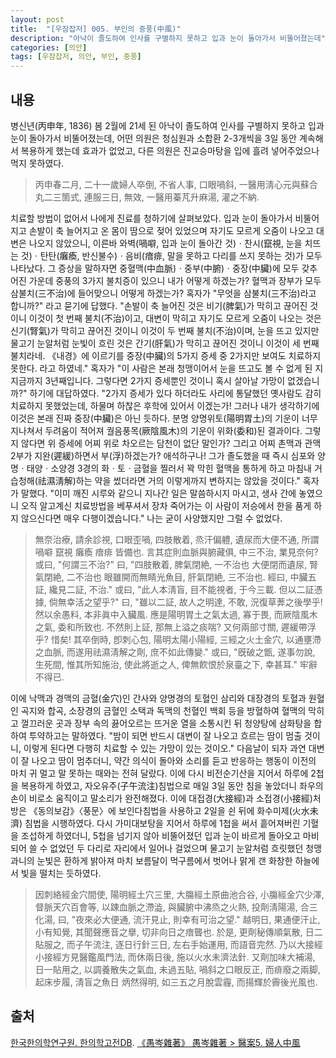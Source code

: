 ```yaml
---
layout: post
title:  "[우잠잡저] 005. 부인의 중풍(中風)"
description: "아낙이 졸도하여 인사를 구별하지 못하고 입과 눈이 돌아가서 비뚤어졌는데"
categories: [의안]
tags: [우잠잡저, 의안, 부인, 중풍]
---
```


## 내용

병신년(丙申年, 1836) 봄 2월에 21세 된 아낙이 졸도하여 인사를 구별하지 못하고 입과 눈이 돌아가서 비뚤어졌는데, 어떤 의원은 청심원과 소합환 2-3개씩을 3일 동안 계속해서 복용하게 했는데 효과가 없었고, 다른 의원은 진교승마탕을 입에 흘려 넣어주었으나 먹지 못하였다.

> 丙申春二月, 二十一歲婦人卒倒, 不省人事, 口眼喎斜, 一醫用淸心元與蘇合丸二三箇式, 連服三日, 無效, 一醫用蓁芃升麻湯, 灌之不納.

치료할 방법이 없어서 나에게 진료를 청하기에 살펴보았다. 입과 눈이 돌아가서 비뚤어지고 손발이 축 늘어지고 온 몸이 땀으로 젖어 있었으며 자기도 모르게 오줌이 나오고 대변은 나오지 않았으니, 이른바 와벽(喎噼, 입과 눈이 돌아간 것)ㆍ찬시(竄視, 눈을 치뜨는 것)ㆍ탄탄(癱瘓, 반신불수)ㆍ음비(瘖痱, 말을 못하고 다리를 쓰지 못하는 것)가 모두 나타났다. 그 증상을 말하자면 중혈맥(中血脈)ㆍ중부(中腑)ㆍ중장(中臟)에 모두 갖추어진 가운데 중풍의 3가지 불치증이 있으니 내가 어떻게 하겠는가? 혈맥과 장부가 모두 삼불치(三不治)에 들어맞으니 어떻게 하겠는가? 혹자가 "무엇을 삼불치(三不治)라고 합니까?" 라고 묻기에 답했다. "손발이 축 늘어진 것은 비기(脾氣)가 막히고 끊어진 것이니 이것이 첫 번째 불치(不治)이고, 대변이 막히고 자기도 모르게 오줌이 나오는 것은 신기(腎氣)가 막히고 끊어진 것이니 이것이 두 번째 불치(不治)이며, 눈을 뜨고 있지만 물고기 눈알처럼 눈빛이 흐린 것은 간기(肝氣)가 막히고 끊어진 것이니 이것이 세 번째 불치라네. 《내경》에 이르기를 중장(中臟)의 5가지 증세 중 2가지만 보여도 치료하지 못한다. 라고 하였네." 혹자가 "이 사람은 본래 청맹이어서 눈을 뜨고도 볼 수 없게 된 지 지금까지 3년째입니다. 그렇다면 2가지 증세뿐인 것이니 혹시 살아날 가망이 없겠습니까?" 하기에 대답하였다. "2가지 증세가 있다 하더라도 사리에 통달했던 옛사람도 감히 치료하지 못했었는데, 하물며 하찮은 후학에 있어서 이겠는가! 그러나 내가 생각하기에 이것은 본래 진짜 중장(中臟)은 아닌 듯하다. 분명 양명위토(陽明胃土)의 기운이 너무 지나쳐서 두려움이 적어져 궐음풍목(厥陰風木)의 기운이 위화(委和)된 결과이다. 그렇지 않다면 위 증세에 어찌 위로 차오르는 담천이 없단 말인가? 그리고 어찌 촌맥과 관맥 2부가 지완(遲緩)하면서 부(浮)하겠는가? 애석하구나! 그가 졸도했을 때 즉시 심포와 양명ㆍ태양ㆍ소양경 3경의 화ㆍ토ㆍ금혈을 찔러서 꽉 막힌 혈맥을 통하게 하고 마침내 거습청해(祛濕淸解)하는 약을 썼더라면 거의 이렇게까지 변하지는 않았을 것이다." 혹자가 말했다. "이미 깨진 시루와 같으니 지나간 일은 말씀하시지 마시고, 생사 간에 놓였으니 오직 알고계신 치료방법을 베푸셔서 장차 죽어가는 이 사람이 저승에서 한을 품게 하지 않으신다면 매우 다행이겠습니다." 나는 굳이 사양했지만 그럴 수 없었다.

> 無奈治療, 請余診視, 口眼歪喎, 四肢散着, 烝汗偏軆, 遺尿而大便不通, 所謂喎噼 竄視 癱瘓 瘖痱 皆備也. 言其症則血脈與腑藏俱, 中三不治, 業見奈何? 或曰, "何謂三不治?" 曰, "四肢散着, 脾氣閉絶, 一不治也 大便閉而遺尿, 腎氣閉絶, 二不治也 眼雖開而無睛光魚目, 肝氣閉絶, 三不治也. 經曰, 中臟五証, 纔見二証, 不治." 或曰, "此人本淸盲, 目不能視者, 于今三載. 但以二証憑據, 倘無幸活之望乎?" 曰, "雖以二証, 故人之明達, 不敢, 況復草莾之後學乎! 然以余愚料, 本非眞中入臟風. 應是陽明胃土之氣太過, 寡于畏, 而厥陰風木之氣, 委和所致也. 不然則上証, 那無上溢之痰喘? 又何兩部寸關, 遲緩帶浮乎? 惜矣! 其卒倒時, 卽刺心包, 陽明太陽小陽經, 三經之火土金穴, 以通壅滯之血脈, 而遂用祛濕淸解之劑, 庶不如此傳變." 或曰, "旣破之甑, 遂事勿說, 生死間, 惟其所知施治, 使此將逝之人, 俾無飮恨於泉臺之下, 幸甚耳." 牢辭不得已.

이에 낙맥과 경맥의 금혈(金穴)인 간사와 양명경의 토혈인 삼리와 대장경의 토혈과 원혈인 곡지와 합곡, 소장경의 금혈인 소택과 독맥의 천혈인 백회 등을 방혈하여 혈맥의 막히고 껄끄러운 곳과 장부 속의 끓어오르는 뜨거운 열을 소통시킨 뒤 청양탕에 삼화탕을 합하여 투약하고는 말하였다. "밤이 되면 반드시 대변이 잘 나오고 흐르는 땀이 멈출 것이니, 이렇게 된다면 다행히 치료할 수 있는 가망이 있는 것이오." 다음날이 되자 과연 대변이 잘 나오고 땀이 멈추더니, 약간 의식이 돌아와 소리를 듣고 반응하는 행동이 이전의 마치 귀 멀고 말 못하는 때와는 전혀 달랐다. 이에 다시 비전순기산을 지어서 하루에 2첩을 복용하게 하였고, 자오유주(子午流注)침법으로 매일 3일 동안 침을 놓았더니 좌우의 손이 비로소 움직이고 말소리가 완전해졌다. 이에 대접경(大接經)과 소접경(小接經)처방은 《동의보감》〈풍문〉에 보인다침법을 사용하고 2일을 쉰 뒤에 화수미제(火水未濟) 침법을 시행하였다. 다시 가미대보탕을 지어서 하루에 1첩을 써서 흩어져버린 기혈을 조섭하게 하였더니, 5첩을 넘기지 않아 비뚤어졌던 입과 눈이 바르게 돌아오고 마비되어 쓸 수 없었던 두 다리로 자리에서 일어나 걸었으며 물고기 눈알처럼 흐릿했던 청맹과니의 눈빛은 환하게 밝아져 마치 보름달이 먹구름에서 벗어나 맑게 갠 화창한 하늘에서 빛을 떨치는 듯하였다.

> 因刺絡經金穴間使, 陽明經土穴三里, 大膓經土原曲池合谷, 小膓經金穴少澤, 督脈天穴百會等, 以踈血脈之滯澁, 與臟腑中沸烝之火熱, 投劑淸陽湯, 合三化湯, 曰, "夜來必大便通, 流汗見止, 則幸有可治之望." 越明日, 果通便汗止, 小有知覺, 其聞聲應音之擧, 切非向日之瘖聾也. 於是, 更劑秘傳順氣散, 日二貼服之, 而子午流注, 逐日行針三日, 左右手始運用, 而語音完然. 乃以大接經 小接經方見醫鑑風門法, 而休兩日後, 施以火水未濟法針. 又劑加味大補湯, 日一貼用之, 以調養散失之氣血, 未過五貼, 喎斜之口眼反正, 而痱廢之兩脚, 起床步履, 淸盲之魚日 炳然得明, 如三五之月脫雲霾, 而揚輝於霽後光風也.

## 출처

[한국한의학연구원. 한의학고전DB](https://mediclassics.kr/). [《愚岑雜著》 愚岑雜著 > 醫案5. 婦人中風](https://mediclassics.kr/books/48/volume/1#content_54)
